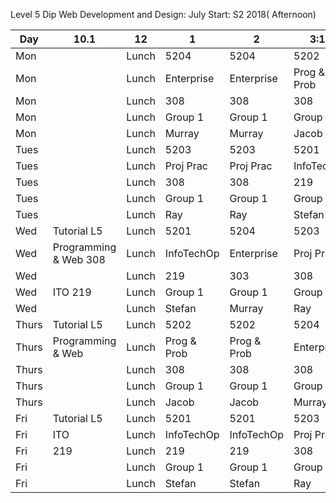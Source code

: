 Level 5 Dip Web Development and Design:
July Start: S2 2018( Afternoon)

| Day   | 10.1                  | 12    | 1           | 2           | 3:10        | 4           |
| ----- | --------------------- | ----- | ----------- | ----------- | ----------- | ----------- |
| Mon   |                       | Lunch | 5204        | 5204        | 5202        | 5202        |
| Mon   |                       | Lunch | Enterprise  | Enterprise  | Prog & Prob | Prog & Prob |
| Mon   |                       | Lunch | 308         | 308         | 308         | 308         |
| Mon   |                       | Lunch | Group 1     | Group 1     | Group 1     | Group 1     |
| Mon   |                       | Lunch | Murray      | Murray      | Jacob       | Jacob       |
| Tues  |                       | Lunch | 5203        | 5203        | 5201        | 5201        |
| Tues  |                       | Lunch | Proj Prac   | Proj Prac   | InfoTechOp  | InfoTechOp  |
| Tues  |                       | Lunch | 308         | 308         | 219         | 219         |
| Tues  |                       | Lunch | Group 1     | Group 1     | Group 1     | Group 1     |
| Tues  |                       | Lunch | Ray         | Ray         | Stefan      | Stefan      |
| Wed   | Tutorial L5           | Lunch | 5201        | 5204        | 5203        | 5202        |
| Wed   | Programming & Web 308 | Lunch | InfoTechOp  | Enterprise  | Proj Prac   | Prog & Prob |
| Wed   |                       | Lunch | 219         | 303         | 308         | 308         |
| Wed   | ITO 219               | Lunch | Group 1     | Group 1     | Group 1     | Group 1     |
| Wed   |                       | Lunch | Stefan      | Murray      | Ray         | Jacob       |
| Thurs | Tutorial L5           | Lunch | 5202        | 5202        | 5204        | 5204        |
| Thurs | Programming & Web     | Lunch | Prog & Prob | Prog & Prob | Enterprise  | Enterprise  |
| Thurs |                       | Lunch | 308         | 308         | 308         | 308         |
| Thurs |                       | Lunch | Group 1     | Group 1     | Group 1     | Group 1     |
| Thurs |                       | Lunch | Jacob       | Jacob       | Murray      | Murray      |
| Fri   | Tutorial L5           | Lunch | 5201        | 5201        | 5203        | 5203        |
| Fri   | ITO                   | Lunch | InfoTechOp  | InfoTechOp  | Proj Prac   | Proj Prac   |
| Fri   | 219                   | Lunch | 219         | 219         | 308         | 308         |
| Fri   |                       | Lunch | Group 1     | Group 1     | Group 1     | Group 1     |
| Fri   |                       | Lunch | Stefan      | Stefan      | Ray         | Ray         |
